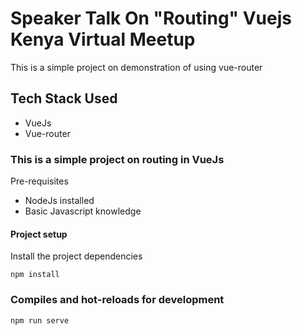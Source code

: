 # Speaker Talk On "Routing" Vuejs Kenya Virtual Meetup

This is a simple project on demonstration of using vue-router

## Tech Stack Used

- VueJs
- Vue-router

### This is a simple project on routing in VueJs

Pre-requisites

- NodeJs installed
- Basic Javascript knowledge

#### Project setup

Install the project dependencies

```
npm install
```

### Compiles and hot-reloads for development

```
npm run serve
```

